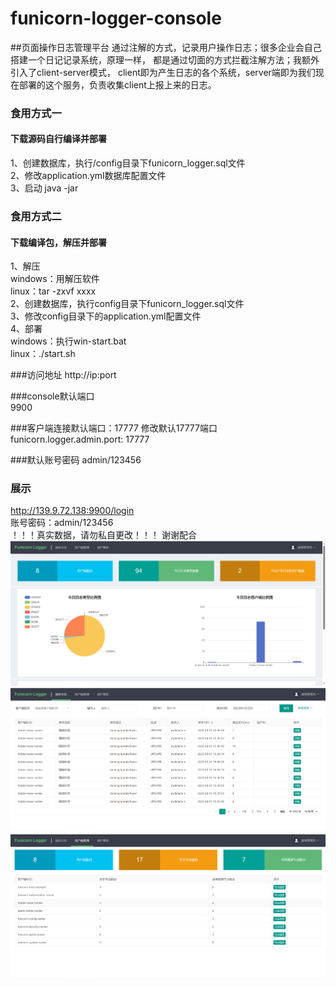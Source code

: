 # funicorn-logger-console
##页面操作日志管理平台
通过注解的方式，记录用户操作日志；很多企业会自己搭建一个日记记录系统，原理一样，
都是通过切面的方式拦截注解方法；我额外引入了client-server模式，
client即为产生日志的各个系统，server端即为我们现在部署的这个服务，负责收集client上报上来的日志。
### 食用方式一
#### 下载源码自行编译并部署
  1、创建数据库，执行/config目录下funicorn_logger.sql文件  
  2、修改application.yml数据库配置文件  
3、启动 java -jar

### 食用方式二
#### 下载编译包，解压并部署
1、解压   
   windows：用解压软件  
   linux：tar -zxvf xxxx  
2、创建数据库，执行config目录下funicorn_logger.sql文件  
3、修改config目录下的application.yml配置文件  
4、部署  
     windows：执行win-start.bat   
     linux：./start.sh

###访问地址
http://ip:port

###console默认端口  
9900

###客户端连接默认端口：17777
修改默认17777端口  
funicorn.logger.admin.port: 17777

###默认账号密码
admin/123456

### 展示
http://139.9.72.138:9900/login  
账号密码：admin/123456  
！！！真实数据，请勿私自更改！！！ 谢谢配合
![img.png](img.png)  
![img_2.png](img_2.png)  
![img_3.png](img_3.png)